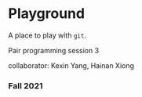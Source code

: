 # Playground

A place to play with `git`.

Pair programming session 3

collaborator: Kexin Yang, Hainan Xiong

### Fall 2021
